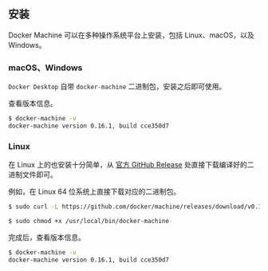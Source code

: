 ## 安装

Docker Machine 可以在多种操作系统平台上安装，包括 Linux、macOS，以及 Windows。

### macOS、Windows

`Docker Desktop` 自带 `docker-machine` 二进制包，安装之后即可使用。

查看版本信息。

```bash
$ docker-machine -v
docker-machine version 0.16.1, build cce350d7
```

### Linux

在 Linux 上的也安装十分简单，从 [官方 GitHub Release](https://github.com/docker/machine/releases) 处直接下载编译好的二进制文件即可。

例如，在 Linux 64 位系统上直接下载对应的二进制包。

```bash
$ sudo curl -L https://github.com/docker/machine/releases/download/v0.16.1/docker-machine-`uname -s`-`uname -m` > /usr/local/bin/docker-machine

$ sudo chmod +x /usr/local/bin/docker-machine
```

完成后，查看版本信息。

```bash
$ docker-machine -v
docker-machine version 0.16.1, build cce350d7
```
